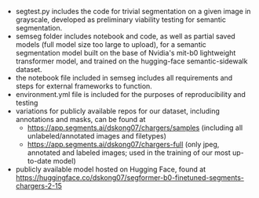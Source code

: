 - segtest.py includes the code for trivial segmentation on a given image in grayscale, developed as preliminary viability testing for semantic segmentation.
- semseg folder includes notebook and code, as well as partial saved models (full model size too large to upload), for a semantic segmentation model built on the base of Nvidia's mit-b0 lightweight transformer model, and trained on the hugging-face semantic-sidewalk dataset.
- the notebook file included in semseg includes all requirements and steps for external frameworks to function.
- environment.yml file is included for the purposes of reproducibility and testing
- variations for publicly available repos for our dataset, including annotations and masks, can be found at
  - https://app.segments.ai/dskong07/chargers/samples (including all unlabeled/annotated images and filetypes)
  - https://app.segments.ai/dskong07/chargers-full (only jpeg, annotated and labeled images; used in the training of our most up-to-date model)
- publicly available model hosted on Hugging Face, found at https://huggingface.co/dskong07/segformer-b0-finetuned-segments-chargers-2-15

